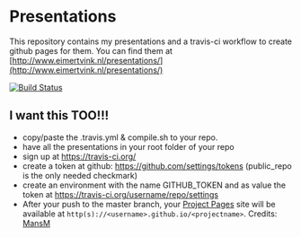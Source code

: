 # Presentations

This repository contains my presentations and a travis-ci workflow to create github pages for them.
You can find them at [http://www.eimertvink.nl/presentations/](http://www.eimertvink.nl/presentations/)

[![Build Status](https://travis-ci.org/Eimert/presentations.svg?branch=master)](https://travis-ci.org/Eimert/presentations)

## I want this TOO!!!
* copy/paste the .travis.yml & compile.sh to your repo.
* have all the presentations in your root folder of your repo
* sign up at https://travis-ci.org/
* create a token at github: https://github.com/settings/tokens (public_repo is the only needed checkmark)
* create an environment with the name GITHUB_TOKEN and as value the token at https://travis-ci.org/username/repo/settings
* After your push to the master branch, your [Project Pages](https://help.github.com/articles/creating-project-pages-using-the-command-line/) site will be available at `http(s)://<username>.github.io/<projectname>`.
Credits: [MansM](https://github.com/MansM/presentations/)<br>

